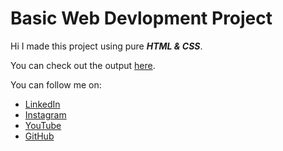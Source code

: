 # Basic Web Devlopment Project
Hi I made this project using pure <b><i>HTML & CSS</i></b>.

You can check out the output <a href="https://rushabhkoradia.github.io/basic-portfolio-website/" target="blank">here</a>.

<p>You can follow me on:</p>
<ul>
  <li><a href="https://www.linkedin.com/in/rushabh-koradia/">LinkedIn</a>
  <li><a href="https://www.instagram.com/fusiancode/">Instagram</a>
  <li><a href="https://youtube.com/fusiancode?sub_confirmation=1">YouTube</a>
  <li><a href="https://github.com/rushabhkoradia/">GitHub</a>
</ul>
